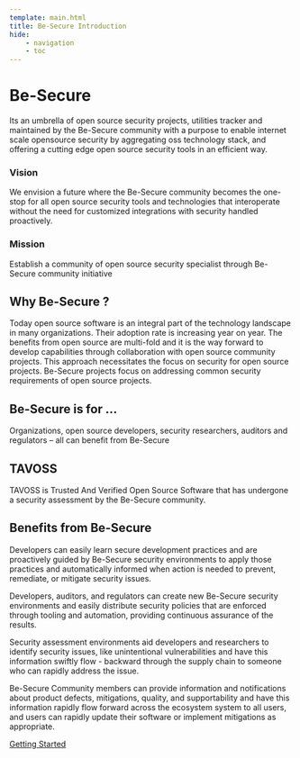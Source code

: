 ```yaml
---
template: main.html
title: Be-Secure Introduction
hide:
    - navigation
    - toc
---
```


<h1>Be-Secure</h1>

<p>Its an umbrella of open source security projects, utilities tracker and maintained by the Be-Secure community with a purpose to enable internet scale opensource security by aggregating oss technology stack, and offering a cutting edge open source security tools in an efficient way.</p>

<h3>Vision</h3>

<p>We envision a future where the Be-Secure community becomes the one-stop for all open source security tools and technologies that interoperate without the need for customized integrations with security handled proactively. </p>

<h3>Mission</h3>

<p> Establish a community of open source security specialist through Be-Secure community initiative </p>

<h2> Why Be-Secure ?  </h2>

<p>Today open source software is an integral part of the technology landscape in many organizations. Their adoption rate is increasing year on year. The benefits from open source are multi-fold and it is the way forward to develop capabilities through collaboration with open source community projects. This approach necessitates the focus on security for open source projects. Be-Secure projects focus on addressing common security requirements of open source projects. </p>

<h2> Be-Secure is for ... </h2>

<p> Organizations, open source developers, security researchers, auditors and regulators – all can benefit from Be-Secure </p>

<h2> TAVOSS </h2>

<p> TAVOSS is Trusted And Verified Open Source Software that has undergone a security assessment by the Be-Secure community. </p>

<h2> Benefits from Be-Secure </h2>

<p> Developers can easily learn secure development practices and are proactively guided by Be-Secure security environments to apply those practices and automatically informed when action is needed to prevent, remediate, or mitigate security issues.
<p>
Developers, auditors, and regulators can create new Be-Secure security environments and easily distribute security policies that are enforced through tooling and automation, providing continuous assurance of the results.
<p>
Security assessment environments aid developers and researchers to identify security issues, like unintentional vulnerabilities and have this information swiftly flow - backward through the supply chain to someone who can rapidly address the issue.
<p>
Be-Secure Community members can provide information and notifications about product defects, mitigations, quality, and supportability and have this information rapidly flow forward across the ecosystem system to all users, and users can rapidly update their software or implement mitigations as appropriate.
</p>

[Getting Started](./bes-getting-started.md)